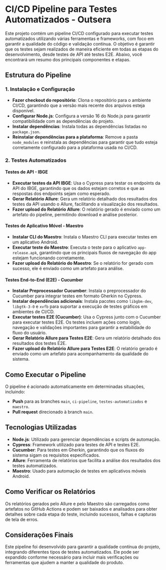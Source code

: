 # CI/CD Pipeline para Testes Automatizados - Outsera

Este projeto contém um pipeline CI/CD configurado para executar testes automatizados utilizando várias ferramentas e frameworks, com foco em garantir a qualidade do código e validação contínua. O objetivo é garantir que os testes sejam realizados de maneira eficiente em todas as etapas do desenvolvimento, desde testes de API até testes E2E. Abaixo, você encontrará um resumo dos principais componentes e etapas.

## Estrutura do Pipeline

### 1. Instalação e Configuração

- **Fazer checkout do repositório**: Clona o repositório para o ambiente CI/CD, garantindo que a versão mais recente dos arquivos esteja disponível.
- **Configurar Node.js**: Configura a versão 16 do Node.js para garantir compatibilidade com as dependências do projeto.
- **Instalar dependências**: Instala todas as dependências listadas no `package.json`.
- **Reinstalar dependências para a plataforma**: Remove a pasta `node_modules` e reinstala as dependências para garantir que tudo esteja corretamente configurado para a plataforma usada no CI/CD.

### 2. Testes Automatizados

#### Testes de API - IBGE
- **Executar testes da API IBGE**: Usa o Cypress para testar os endpoints da API do IBGE, garantindo que os dados estejam corretos e que as respostas dos endpoints sejam como esperado.
- **Gerar Relatório Allure**: Gera um relatório detalhado dos resultados dos testes da API usando o Allure, facilitando a visualização dos resultados.
- **Fazer upload do Relatório Allure**: O relatório gerado é enviado como um artefato do pipeline, permitindo download e análise posterior.

#### Testes de Aplicativo Móvel - Maestro
- **Instalar CLI do Maestro**: Instala o Maestro CLI para executar testes em um aplicativo Android.
- **Executar teste do Maestro**: Executa o teste para o aplicativo `app-release.apk`, garantindo que os principais fluxos de navegação do app estejam funcionando corretamente.
- **Fazer upload do Relatório do Maestro**: Se o relatório for gerado com sucesso, ele é enviado como um artefato para análise.

#### Testes End-to-End (E2E) - Cucumber
- **Instalar Preprocessador Cucumber**: Instala o preprocessador do Cucumber para integrar testes em formato Gherkin no Cypress.
- **Instalar dependências adicionais**: Instala pacotes como `libgbm-dev`, `libgtk-3-0` e `xvfb` para suportar a execução de testes gráficos em ambientes de CI/CD.
- **Executar testes E2E (Cucumber)**: Usa o Cypress junto com o Cucumber para executar testes E2E. Os testes incluem ações como login, navegação e validações importantes para garantir a estabilidade do fluxo do usuário.
- **Gerar Relatório Allure para Testes E2E**: Gera um relatório detalhado dos resultados dos testes E2E.
- **Fazer upload do Relatório Allure para Testes E2E**: O relatório gerado é enviado como um artefato para acompanhamento da qualidade do sistema.

## Como Executar o Pipeline

O pipeline é acionado automaticamente em determinadas situações, incluindo:
- **Push** para as branches `main`, `ci-pipeline`, `testes-automatizados` e `maestro`.
- **Pull request** direcionado à branch `main`.

## Tecnologias Utilizadas
- **Node.js**: Utilizado para gerenciar dependências e scripts de automação.
- **Cypress**: Framework utilizado para testes de API e testes E2E.
- **Cucumber**: Para testes em Gherkin, garantindo que os fluxos do sistema sigam os requisitos especificados.
- **Allure**: Ferramenta de relatórios que facilita a análise dos resultados dos testes automatizados.
- **Maestro**: Usado para automação de testes em aplicativos móveis Android.

## Como Verificar os Relatórios
Os relatórios gerados pelo Allure e pelo Maestro são carregados como artefatos no GitHub Actions e podem ser baixados e analisados para obter detalhes sobre cada etapa do teste, incluindo sucessos, falhas e capturas de tela de erros.

## Considerações Finais
Este pipeline foi desenvolvido para garantir a qualidade contínua do projeto, integrando diferentes tipos de testes automatizados. Ele pode ser expandido conforme necessário para incluir mais verificações ou ferramentas que ajudem a manter a qualidade do produto.

